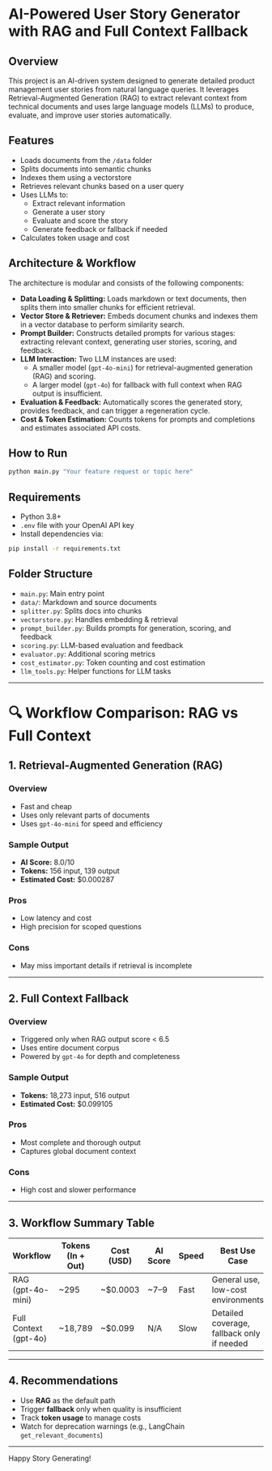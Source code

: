 # AI-Powered User Story Generator with RAG and Full Context Fallback

## Overview

This project is an AI-driven system designed to generate detailed product management user stories from natural language queries. It leverages Retrieval-Augmented Generation (RAG) to extract relevant context from technical documents and uses large language models (LLMs) to produce, evaluate, and improve user stories automatically.

## Features

- Loads documents from the `/data` folder
- Splits documents into semantic chunks
- Indexes them using a vectorstore
- Retrieves relevant chunks based on a user query
- Uses LLMs to:
  - Extract relevant information
  - Generate a user story
  - Evaluate and score the story
  - Generate feedback or fallback if needed
- Calculates token usage and cost

## Architecture & Workflow

The architecture is modular and consists of the following components:

- **Data Loading & Splitting:** Loads markdown or text documents, then splits them into smaller chunks for efficient retrieval.
- **Vector Store & Retriever:** Embeds document chunks and indexes them in a vector database to perform similarity search.
- **Prompt Builder:** Constructs detailed prompts for various stages: extracting relevant context, generating user stories, scoring, and feedback.
- **LLM Interaction:** Two LLM instances are used:
  - A smaller model (`gpt-4o-mini`) for retrieval-augmented generation (RAG) and scoring.
  - A larger model (`gpt-4o`) for fallback with full context when RAG output is insufficient.
- **Evaluation & Feedback:** Automatically scores the generated story, provides feedback, and can trigger a regeneration cycle.
- **Cost & Token Estimation:** Counts tokens for prompts and completions and estimates associated API costs.

## How to Run

```bash
python main.py "Your feature request or topic here"
```

## Requirements

- Python 3.8+
- `.env` file with your OpenAI API key
- Install dependencies via:

```bash
pip install -r requirements.txt
```

## Folder Structure

- `main.py`: Main entry point
- `data/`: Markdown and source documents
- `splitter.py`: Splits docs into chunks
- `vectorstore.py`: Handles embedding & retrieval
- `prompt_builder.py`: Builds prompts for generation, scoring, and feedback
- `scoring.py`: LLM-based evaluation and feedback
- `evaluator.py`: Additional scoring metrics
- `cost_estimator.py`: Token counting and cost estimation
- `llm_tools.py`: Helper functions for LLM tasks

---

# 🔍 Workflow Comparison: RAG vs Full Context

## 1. Retrieval-Augmented Generation (RAG)

### Overview

- Fast and cheap
- Uses only relevant parts of documents
- Uses `gpt-4o-mini` for speed and efficiency

### Sample Output

- **AI Score:** 8.0/10
- **Tokens:** 156 input, 139 output
- **Estimated Cost:** $0.000287

### Pros

- Low latency and cost
- High precision for scoped questions

### Cons

- May miss important details if retrieval is incomplete

---

## 2. Full Context Fallback

### Overview

- Triggered only when RAG output score < 6.5
- Uses entire document corpus
- Powered by `gpt-4o` for depth and completeness

### Sample Output

- **Tokens:** 18,273 input, 516 output
- **Estimated Cost:** $0.099105

### Pros

- Most complete and thorough output
- Captures global document context

### Cons

- High cost and slower performance

---

## 3. Workflow Summary Table

| Workflow              | Tokens (In + Out) | Cost (USD) | AI Score | Speed | Best Use Case                              |
| --------------------- | ----------------- | ---------- | -------- | ----- | ------------------------------------------ |
| RAG (gpt-4o-mini)     | ~295              | ~$0.0003   | ~7–9     | Fast  | General use, low-cost environments         |
| Full Context (gpt-4o) | ~18,789           | ~$0.099    | N/A      | Slow  | Detailed coverage, fallback only if needed |

---

## 4. Recommendations

- Use **RAG** as the default path
- Trigger **fallback** only when quality is insufficient
- Track **token usage** to manage costs
- Watch for deprecation warnings (e.g., LangChain `get_relevant_documents`)

---

Happy Story Generating!
